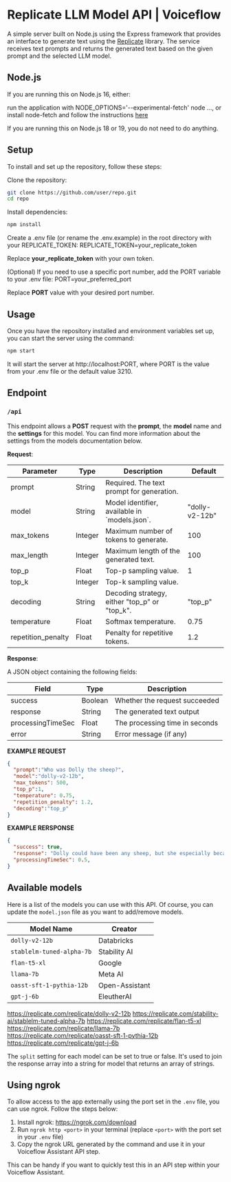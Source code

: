 # Replicate LLM Model API | Voiceflow

A simple server built on Node.js using the Express framework that provides an interface to generate text using the [Replicate](https://replicate.com/) library.
The service receives text prompts and returns the generated text based on the given prompt and the selected LLM model.


## Node.js
If you are running this on Node.js 16, either:

run the application with NODE_OPTIONS='--experimental-fetch' node ..., or
install node-fetch and follow the instructions <a href="https://github.com/node-fetch/node-fetch#providing-global-access" target="_blank" rel="noopener noreferrer">here</a>

If you are running this on Node.js 18 or 19, you do not need to do anything.


## Setup

To install and set up the repository, follow these steps:

Clone the repository:

```bash
git clone https://github.com/user/repo.git
cd repo
```

Install dependencies:

```bash
npm install
```

Create a .env file (or rename the .env.example) in the root directory with your REPLICATE_TOKEN:
REPLICATE_TOKEN=your_replicate_token

Replace **your_replicate_token** with your own token.

(Optional) If you need to use a specific port number, add the PORT variable to your .env file:
PORT=your_preferred_port

Replace **PORT** value with your desired port number.


## Usage

Once you have the repository installed and environment variables set up, you can start the server using the command:

```bash
npm start
```

It will start the server at http://localhost:PORT, where PORT is the value from your .env file or the default value 3210.


## Endpoint

### `/api`

This endpoint allows a **POST** request with the **prompt**, the **model** name and the **settings** for this model.
You can find more information about the settings from the models documentation below.

**Request**:

| Parameter          | Type    | Description                                       | Default                    |
| ------------------ | ------- | ------------------------------------------------- | -------------------------- |
| prompt             | String  | Required. The text prompt for generation.        |                            |
| model              | String  | Model identifier, available in \`models.json\`.    | "dolly-v2-12b"             |
| max_tokens         | Integer | Maximum number of tokens to generate.            | 100                        |
| max_length         | Integer | Maximum length of the generated text.            | 100                        |
| top_p              | Float   | Top-p sampling value.                             | 1                          |
| top_k              | Integer | Top-k sampling value.                             |                            |
| decoding           | String  | Decoding strategy, either "top_p" or "top_k".    | "top_p"                    |
| temperature        | Float   | Softmax temperature.                              | 0.75                       |
| repetition_penalty | Float   | Penalty for repetitive tokens.                   | 1.2                         |

**Response**:

A JSON object containing the following fields:

| Field     | Type    | Description                  |
| --------- | ------- | ---------------------------- |
| success   | Boolean | Whether the request succeeded |
| response  | String  | The generated text output     |
| processingTimeSec  | Float  | The processing time in seconds     |
| error     | String  | Error message (if any)        |

**EXAMPLE REQUEST**
```json
{
  "prompt":"Who was Dolly the sheep?",
  "model":"dolly-v2-12b",
  "max_tokens": 500,
  "top_p":1,
  "temperature": 0.75,
  "repetition_penalty": 1.2,
  "decoding":"top_p"
}
```

**EXAMPLE RERSPONSE**
```json
{
  "success": true,
  "response": "Dolly could have been any sheep, but she especially became famous because she was the first successfully cloned mammal\n\n",
  "processingTimeSec": 0.5,
}
```

## Available models

Here is a list of the models you can use with this API.
Of course, you can update the `model.json` file as you want to add/remove models.

| Model Name | Creator |
| --- | --- |
| `dolly-v2-12b` | Databricks |
| `stablelm-tuned-alpha-7b` | Stability AI |
| `flan-t5-xl` | Google |
| `llama-7b` | Meta AI |
| `oasst-sft-1-pythia-12b` | Open-Assistant |
| `gpt-j-6b` | EleutherAI |

https://replicate.com/replicate/dolly-v2-12b
https://replicate.com/stability-ai/stablelm-tuned-alpha-7b
https://replicate.com/replicate/flan-t5-xl
https://replicate.com/replicate/llama-7b
https://replicate.com/replicate/oasst-sft-1-pythia-12b
https://replicate.com/replicate/gpt-j-6b

The `split` setting for each model can be set to true or false. It's used to join the response array into a string for model that returns an array of strings.


## Using ngrok

To allow access to the app externally using the port set in the `.env` file, you can use ngrok. Follow the steps below:

1. Install ngrok: https://ngrok.com/download
2. Run `ngrok http <port>` in your terminal (replace `<port>` with the port set in your `.env` file)
3. Copy the ngrok URL generated by the command and use it in your Voiceflow Assistant API step.

This can be handy if you want to quickly test this in an API step within your Voiceflow Assistant.
